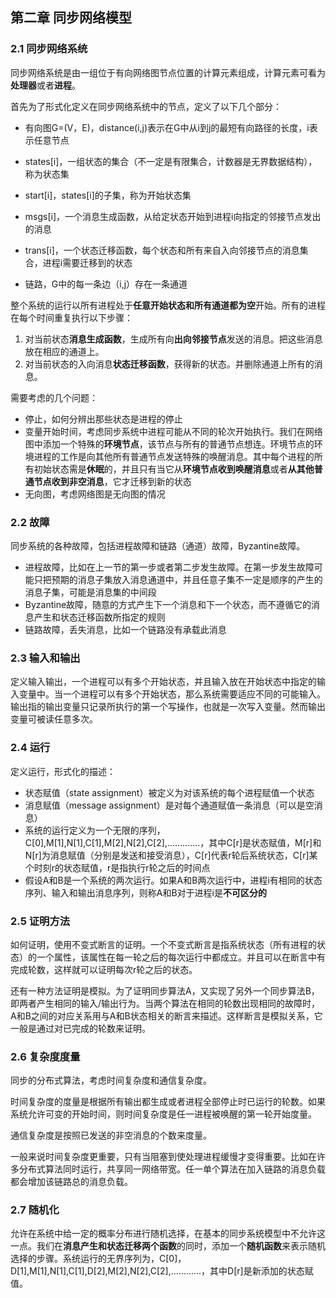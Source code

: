 ## 第二章 同步网络模型

### 2.1 同步网络系统

同步网络系统是由一组位于有向网络图节点位置的计算元素组成，计算元素可看为**处理器**或者**进程**。

首先为了形式化定义在同步网络系统中的节点，定义了以下几个部分：

* 有向图G=\(V，E\)，distance\(i,j\)表示在G中从i到j的最短有向路径的长度，i表示任意节点

* states\[i\]，一组状态的集合（不一定是有限集合，计数器是无界数据结构），称为状态集

* start\[i\]，states\[i\]的子集，称为开始状态集

* msgs\[i\]，一个消息生成函数，从给定状态开始到进程i向指定的邻接节点发出的消息
* trans\[i\]，一个状态迁移函数，每个状态和所有来自入向邻接节点的消息集合，进程i需要迁移到的状态
* 链路，G中的每一条边（i,j）存在一条通道

整个系统的运行以所有进程处于**任意开始状态和所有通道都为空**开始。所有的进程在每个时间重复执行以下步骤：

1. 对当前状态**消息生成函数**，生成所有向**出向邻接节点**发送的消息。把这些消息放在相应的通道上。
2. 对当前状态的入向消息**状态迁移函数**，获得新的状态。并删除通道上所有的消息。

需要考虑的几个问题：

* 停止，如何分辨出那些状态是进程的停止
* 变量开始时间，考虑同步系统中进程可能从不同的轮次开始执行。我们在网络图中添加一个特殊的**环境节点**，该节点与所有的普通节点想连。环境节点的环境进程的工作是向其他所有普通节点发送特殊的唤醒消息。其中每个进程的所有初始状态需是**休眠**的，并且只有当它从**环境节点收到唤醒消息**或者**从其他普通节点收到非空消息**，它才迁移到新的状态
* 无向图，考虑网络图是无向图的情况

### 2.2 故障

同步系统的各种故障，包括进程故障和链路（通道）故障，Byzantine故障。

* 进程故障，比如在上一节的第一步或者第二步发生故障。在第一步发生故障可能只把预期的消息子集放入消息通道中，并且任意子集不一定是顺序的产生的消息子集，可能是消息集的中间段
* Byzantine故障，随意的方式产生下一个消息和下一个状态，而不遵循它的消息产生和状态迁移函数所指定的规则
* 链路故障，丢失消息，比如一个链路没有承载此消息

### 2.3 输入和输出

定义输入输出，一个进程可以有多个开始状态，并且输入放在开始状态中指定的输入变量中。当一个进程可以有多个开始状态，那么系统需要适应不同的可能输入。输出指的输出变量只记录所执行的第一个写操作，也就是一次写入变量。然而输出变量可被读任意多次。

### 2.4 运行

定义运行，形式化的描述：

* 状态赋值（state assignment）被定义为对该系统的每个进程赋值一个状态
* 消息赋值（message assignment）是对每个通道赋值一条消息（可以是空消息）
* 系统的运行定义为一个无限的序列，C\[0\],M\[1\],N\[1\],C\[1\],M\[2\],N\[2\],C\[2\],.............，其中C\[r\]是状态赋值，M\[r\]和N\[r\]为消息赋值（分别是发送和接受消息），C\[r\]代表r轮后系统状态，C\[r\]某个时刻r的状态赋值，r是指执行r轮之后的时间点
* 假设A和B是一个系统的两次运行。如果A和B两次运行中，进程i有相同的状态序列、输入和输出消息序列，则称A和B对于进程i是**不可区分的**

### 2.5 证明方法

如何证明，使用不变式断言的证明。一个不变式断言是指系统状态（所有进程的状态）的一个属性，该属性在每一轮之后的每次运行中都成立。并且可以在断言中有完成轮数，这样就可以证明每次r轮之后的状态。

还有一种方法证明是模拟。为了证明同步算法A，又实现了另外一个同步算法B，即两者产生相同的输入/输出行为。当两个算法在相同的轮数出现相同的故障时，A和B之间的对应关系用与A和B状态相关的断言来描述。这样断言是模拟关系，它一般是通过对已完成的轮数来证明。

### 2.6 复杂度度量

同步的分布式算法，考虑时间复杂度和通信复杂度。

时间复杂度的度量是根据所有输出都生成或者进程全部停止时已运行的轮数。如果系统允许可变的开始时间，则时间复杂度是任一进程被唤醒的第一轮开始度量。

通信复杂度是按照已发送的非空消息的个数来度量。

一般来说时间复杂度更重要，只有当阻塞到使处理进程缓慢才变得重要。比如在许多分布式算法同时运行，共享同一网络带宽。任一单个算法在加入链路的消息负载都会增加该链路总的消息负载。

### 2.7 随机化

允许在系统中给一定的概率分布进行随机选择，在基本的同步系统模型中不允许这一点。我们在**消息产生和状态迁移两个函数**的同时，添加一个**随机函数**来表示随机选择的步骤。系统运行的无界序列为，C\[0\]，D\[1\],M\[1\],N\[1\],C\[1\],D\[2\],M\[2\],N\[2\],C\[2\],............，其中D\[r\]是新添加的状态赋值。

